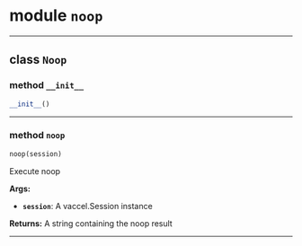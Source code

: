 <!-- markdownlint-disable -->

# module `noop`






---

## class `Noop`




### method `__init__`

```python
__init__()
```








---

### method `noop`

```python
noop(session)
```

Execute noop 



**Args:**
 
 - <b>`session`</b>:  A vaccel.Session instance 



**Returns:**
 A string containing the noop result 




---


